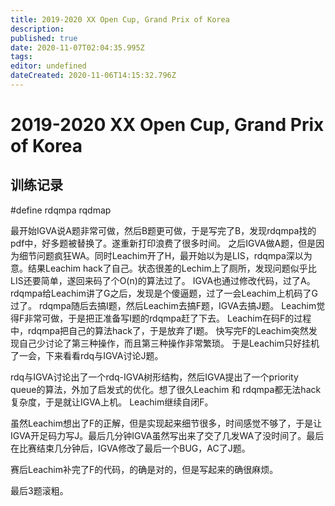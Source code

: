 ```yaml
---
title: 2019-2020 XX Open Cup, Grand Prix of Korea
description: 
published: true
date: 2020-11-07T02:04:35.995Z
tags: 
editor: undefined
dateCreated: 2020-11-06T14:15:32.796Z
---
```


# 2019-2020 XX Open Cup, Grand Prix of Korea
## 训练记录

\#define rdqmpa rqdmap

最开始IGVA说A题非常可做，然后B题更可做，于是写完了B，发现rdqmpa找的pdf中，好多题被替换了。遂重新打印浪费了很多时间。
之后IGVA做A题，但是因为细节问题疯狂WA。同时Leachim开了H，最开始以为是LIS，rdqmpa深以为意。结果Leachim hack了自己。状态很差的Lechim上了厕所，发现问题似乎比LIS还要简单，遂回来码了个O(n)的算法过了。
IGVA也通过修改代码，过了A。
rdqmpa给Leachim讲了G之后，发现是个傻逼题，过了一会Leachim上机码了G过了。
rdqmpa随后去搞I题，然后Leachim去搞F题，IGVA去搞J题。
Leachim觉得F非常可做，于是把正准备写I题的rdqmpa赶了下去。
Leachim在码F的过程中，rdqmpa把自己的算法hack了，于是放弃了I题。
快写完F的Leachim突然发现自己少讨论了第三种操作，而且第三种操作非常繁琐。
于是Leachim只好挂机了一会，下来看看rdq与IGVA讨论J题。

rdq与IGVA讨论出了一个rdq-IGVA树形结构，然后IGVA提出了一个priority queue的算法，外加了启发式的优化。想了很久Leachim 和 rdqmpa都无法hack复杂度，于是就让IGVA上机。 Leachim继续自闭F。

虽然Leachim想出了F的正解，但是实现起来细节很多，时间感觉不够了，于是让IGVA开足码力写J。最后几分钟IGVA虽然写出来了交了几发WA了没时间了。最后在比赛结束几分钟后，IGVA修改了最后一个BUG，AC了J题。

赛后Leachim补完了F的代码，的确是对的，但是写起来的确很麻烦。

最后3题滚粗。